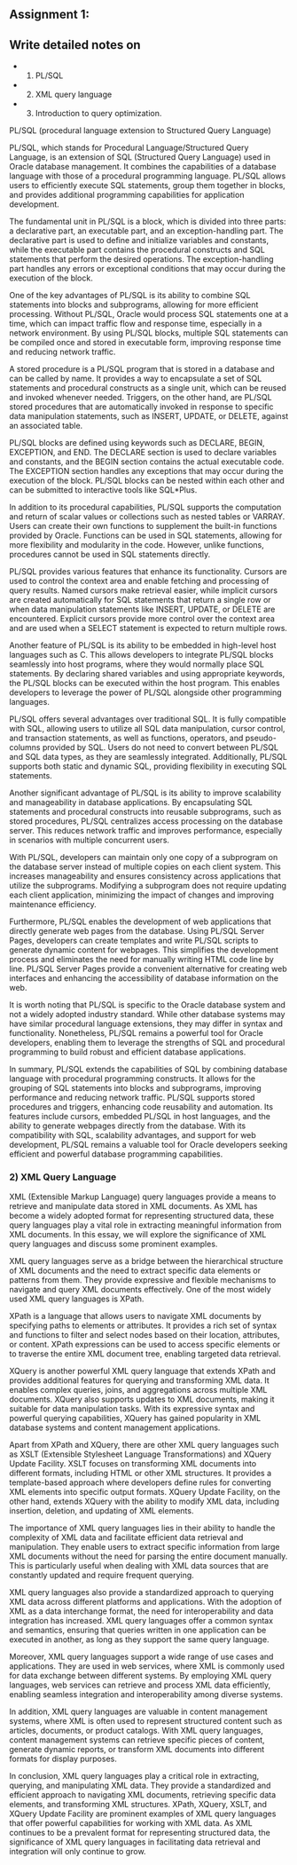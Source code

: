 ## Assignment 1:

## Write detailed notes on
- 1) PL/SQL
- 2) XML query language
- 3) Introduction to query optimization.



PL/SQL (procedural language extension to Structured Query Language)

PL/SQL, which stands for Procedural Language/Structured Query Language, is an extension of SQL (Structured Query Language) used in Oracle database management. It combines the capabilities of a database language with those of a procedural programming language. PL/SQL allows users to efficiently execute SQL statements, group them together in blocks, and provides additional programming capabilities for application development.

The fundamental unit in PL/SQL is a block, which is divided into three parts: a declarative part, an executable part, and an exception-handling part. The declarative part is used to define and initialize variables and constants, while the executable part contains the procedural constructs and SQL statements that perform the desired operations. The exception-handling part handles any errors or exceptional conditions that may occur during the execution of the block.

One of the key advantages of PL/SQL is its ability to combine SQL statements into blocks and subprograms, allowing for more efficient processing. Without PL/SQL, Oracle would process SQL statements one at a time, which can impact traffic flow and response time, especially in a network environment. By using PL/SQL blocks, multiple SQL statements can be compiled once and stored in executable form, improving response time and reducing network traffic.

A stored procedure is a PL/SQL program that is stored in a database and can be called by name. It provides a way to encapsulate a set of SQL statements and procedural constructs as a single unit, which can be reused and invoked whenever needed. Triggers, on the other hand, are PL/SQL stored procedures that are automatically invoked in response to specific data manipulation statements, such as INSERT, UPDATE, or DELETE, against an associated table.

PL/SQL blocks are defined using keywords such as DECLARE, BEGIN, EXCEPTION, and END. The DECLARE section is used to declare variables and constants, and the BEGIN section contains the actual executable code. The EXCEPTION section handles any exceptions that may occur during the execution of the block. PL/SQL blocks can be nested within each other and can be submitted to interactive tools like SQL*Plus.

In addition to its procedural capabilities, PL/SQL supports the computation and return of scalar values or collections such as nested tables or VARRAY. Users can create their own functions to supplement the built-in functions provided by Oracle. Functions can be used in SQL statements, allowing for more flexibility and modularity in the code. However, unlike functions, procedures cannot be used in SQL statements directly.

PL/SQL provides various features that enhance its functionality. Cursors are used to control the context area and enable fetching and processing of query results. Named cursors make retrieval easier, while implicit cursors are created automatically for SQL statements that return a single row or when data manipulation statements like INSERT, UPDATE, or DELETE are encountered. Explicit cursors provide more control over the context area and are used when a SELECT statement is expected to return multiple rows.

Another feature of PL/SQL is its ability to be embedded in high-level host languages such as C. This allows developers to integrate PL/SQL blocks seamlessly into host programs, where they would normally place SQL statements. By declaring shared variables and using appropriate keywords, the PL/SQL blocks can be executed within the host program. This enables developers to leverage the power of PL/SQL alongside other programming languages.

PL/SQL offers several advantages over traditional SQL. It is fully compatible with SQL, allowing users to utilize all SQL data manipulation, cursor control, and transaction statements, as well as functions, operators, and pseudo-columns provided by SQL. Users do not need to convert between PL/SQL and SQL data types, as they are seamlessly integrated. Additionally, PL/SQL supports both static and dynamic SQL, providing flexibility in executing SQL statements.

Another significant advantage of PL/SQL is its ability to improve scalability and manageability in database applications. By encapsulating SQL statements and procedural constructs into reusable subprograms, such as stored procedures, PL/SQL centralizes access processing on the database server. This reduces network traffic and improves performance, especially in scenarios with multiple concurrent users.

With PL/SQL, developers can maintain only one copy of a subprogram on the database server instead of multiple copies on each client system. This increases manageability and ensures consistency across applications that utilize the subprograms. Modifying a subprogram does not require updating each client application, minimizing the impact of changes and improving maintenance efficiency.

Furthermore, PL/SQL enables the development of web applications that directly generate web pages from the database. Using PL/SQL Server Pages, developers can create templates and write PL/SQL scripts to generate dynamic content for webpages. This simplifies the development process and eliminates the need for manually writing HTML code line by line. PL/SQL Server Pages provide a convenient alternative for creating web interfaces and enhancing the accessibility of database information on the web.

It is worth noting that PL/SQL is specific to the Oracle database system and not a widely adopted industry standard. While other database systems may have similar procedural language extensions, they may differ in syntax and functionality. Nonetheless, PL/SQL remains a powerful tool for Oracle developers, enabling them to leverage the strengths of SQL and procedural programming to build robust and efficient database applications.

In summary, PL/SQL extends the capabilities of SQL by combining database language with procedural programming constructs. It allows for the grouping of SQL statements into blocks and subprograms, improving performance and reducing network traffic. PL/SQL supports stored procedures and triggers, enhancing code reusability and automation. Its features include cursors, embedded PL/SQL in host languages, and the ability to generate webpages directly from the database. With its compatibility with SQL, scalability advantages, and support for web development, PL/SQL remains a valuable tool for Oracle developers seeking efficient and powerful database programming capabilities.


### 2) XML Query Language

XML (Extensible Markup Language) query languages provide a means to retrieve and manipulate data stored in XML documents. As XML has become a widely adopted format for representing structured data, these query languages play a vital role in extracting meaningful information from XML documents. In this essay, we will explore the significance of XML query languages and discuss some prominent examples.

XML query languages serve as a bridge between the hierarchical structure of XML documents and the need to extract specific data elements or patterns from them. They provide expressive and flexible mechanisms to navigate and query XML documents effectively. One of the most widely used XML query languages is XPath.

XPath is a language that allows users to navigate XML documents by specifying paths to elements or attributes. It provides a rich set of syntax and functions to filter and select nodes based on their location, attributes, or content. XPath expressions can be used to access specific elements or to traverse the entire XML document tree, enabling targeted data retrieval.

XQuery is another powerful XML query language that extends XPath and provides additional features for querying and transforming XML data. It enables complex queries, joins, and aggregations across multiple XML documents. XQuery also supports updates to XML documents, making it suitable for data manipulation tasks. With its expressive syntax and powerful querying capabilities, XQuery has gained popularity in XML database systems and content management applications.

Apart from XPath and XQuery, there are other XML query languages such as XSLT (Extensible Stylesheet Language Transformations) and XQuery Update Facility. XSLT focuses on transforming XML documents into different formats, including HTML or other XML structures. It provides a template-based approach where developers define rules for converting XML elements into specific output formats. XQuery Update Facility, on the other hand, extends XQuery with the ability to modify XML data, including insertion, deletion, and updating of XML elements.

The importance of XML query languages lies in their ability to handle the complexity of XML data and facilitate efficient data retrieval and manipulation. They enable users to extract specific information from large XML documents without the need for parsing the entire document manually. This is particularly useful when dealing with XML data sources that are constantly updated and require frequent querying.

XML query languages also provide a standardized approach to querying XML data across different platforms and applications. With the adoption of XML as a data interchange format, the need for interoperability and data integration has increased. XML query languages offer a common syntax and semantics, ensuring that queries written in one application can be executed in another, as long as they support the same query language.

Moreover, XML query languages support a wide range of use cases and applications. They are used in web services, where XML is commonly used for data exchange between different systems. By employing XML query languages, web services can retrieve and process XML data efficiently, enabling seamless integration and interoperability among diverse systems.

In addition, XML query languages are valuable in content management systems, where XML is often used to represent structured content such as articles, documents, or product catalogs. With XML query languages, content management systems can retrieve specific pieces of content, generate dynamic reports, or transform XML documents into different formats for display purposes.

In conclusion, XML query languages play a critical role in extracting, querying, and manipulating XML data. They provide a standardized and efficient approach to navigating XML documents, retrieving specific data elements, and transforming XML structures. XPath, XQuery, XSLT, and XQuery Update Facility are prominent examples of XML query languages that offer powerful capabilities for working with XML data. As XML continues to be a prevalent format for representing structured data, the significance of XML query languages in facilitating data retrieval and integration will only continue to grow.


